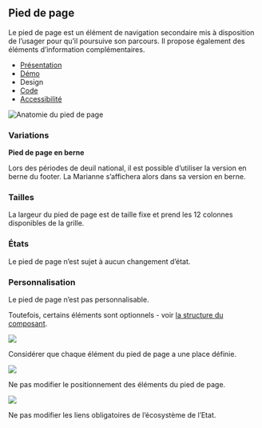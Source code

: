 
## Pied de page

Le pied de page est un élément de navigation secondaire mis à disposition de l’usager pour qu’il poursuive son parcours. Il propose également des éléments d’information complémentaires.


- [Présentation](../index.md)
- [Démo](../demo/index.md)
- Design
- [Code](../code/index.md)
- [Accessibilité](../accessibility/index.md)



![Anatomie du pied de page](../_asset/anatomy/anatomy-1.png)
















### Variations

**Pied de page en berne**


Lors des périodes de deuil national, il est possible d’utiliser la version en berne du footer. La Marianne s’affichera alors dans sa version en berne.

### Tailles

La largeur du pied de page est de taille fixe et prend les 12 colonnes disponibles de la grille.

### États

Le pied de page n’est sujet à aucun changement d’état.

### Personnalisation

Le pied de page n’est pas personnalisable.

Toutefois, certains éléments sont optionnels - voir [la structure du composant](#pied-de-page).



![](./assets/_asset/custom/do-1.png)

Considérer que chaque élément du pied de page a une place définie.





![](./assets/_asset/custom/dont-1.png)

Ne pas modifier le positionnement des éléments du pied de page.





![](./assets/_asset/custom/dont-2.png)

Ne pas modifier les liens obligatoires de l’écosystème de l’Etat.


